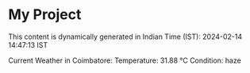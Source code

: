 # My Project

This content is dynamically generated in Indian Time (IST): 2024-02-14 14:47:13 IST


Current Weather in Coimbatore:
Temperature: 31.88 °C
Condition: haze
